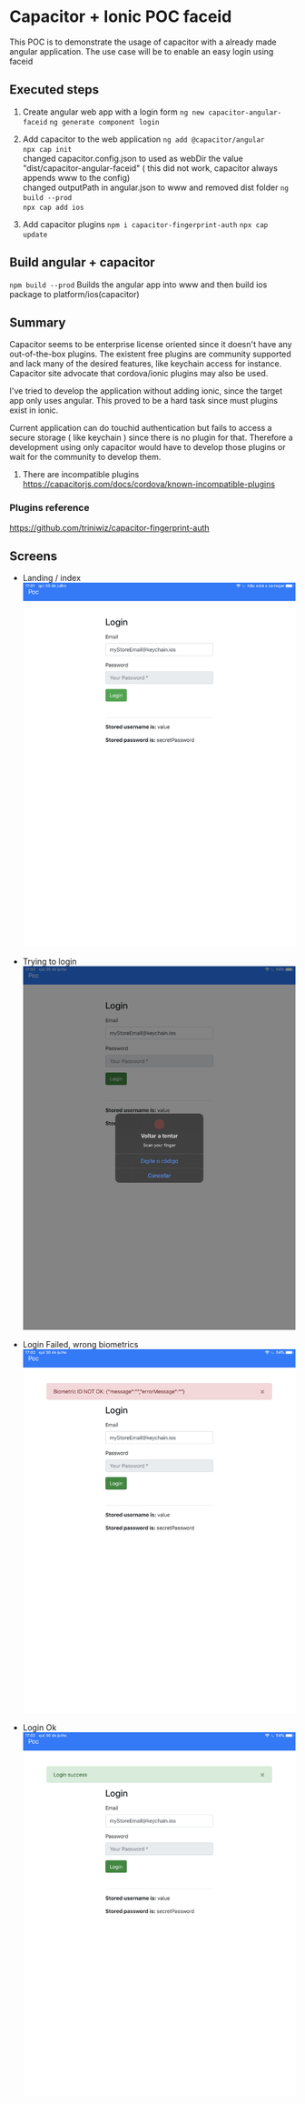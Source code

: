 # Capacitor + Ionic POC faceid
This POC is to demonstrate the usage of capacitor with a already made angular application.
The use case will be to enable an easy login using faceid


## Executed steps
1. Create angular web app with a login form
`ng new capacitor-angular-faceid`
`ng generate component login`
1. Add capacitor to the web application
`ng add @capacitor/angular`  
`npx cap init`  
changed capacitor.config.json to used as webDir the value "dist/capacitor-angular-faceid" ( this did not work, capacitor always appends www to the config)  
changed outputPath in angular.json to www  and removed dist folder
`ng build --prod`  
`npx cap add ios`

1. Add capacitor plugins
`npm i capacitor-fingerprint-auth`
`npx cap update`

## Build angular + capacitor 
`npm build --prod` Builds the angular app into www and then build ios package to platform/ios(capacitor)

## Summary
Capacitor seems to be enterprise license oriented since it doesn't have any out-of-the-box plugins. The existent free plugins are community supported and lack many of the desired features, like keychain access for instance.
Capacitor site advocate that cordova/ionic plugins may also be used.

I've tried to develop the application without adding ionic, since the target app only uses angular.
This proved to be a hard task since must plugins exist in ionic.

Current application can do touchid authentication but fails to access a secure storage ( like keychain ) since there is no plugin for that. Therefore a development using only capacitor would have to develop those plugins or wait for the community to develop them.

1. There are incompatible plugins 
https://capacitorjs.com/docs/cordova/known-incompatible-plugins

### Plugins reference
https://github.com/triniwiz/capacitor-fingerprint-auth

## Screens

- Landing / index
![Landing](screens/IMG_0139.PNG?raw=true "Landing")

- Trying to login 
![Login try](screens/IMG_0142.PNG?raw=true "login-try")

- Login Failed, wrong biometrics
![Login failed](screens/IMG_0143.PNG?raw=true "login-failed")

- Login Ok
![Login ok](screens/IMG_0141.PNG?raw=true "login-ok")